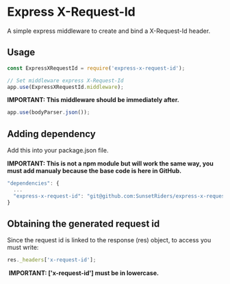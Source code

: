 # Express X-Request-Id

A simple express middleware to create and bind a X-Request-Id header.

## Usage

```javascript
const ExpressXRequestId = require('express-x-request-id');

// Set middleware express X-Request-Id
app.use(ExpressXRequestId.middleware);
```

**IMPORTANT: This middleware should be immediately after.**

```javascript
app.use(bodyParser.json());
```

## Adding dependency

Add this into your package.json file.

**IMPORTANT: This is not a npm module but will work the same way, you must add manualy because the base code is here in GitHub.**

```javascript
"dependencies": {
  ...
  "express-x-request-id": "git@github.com:SunsetRiders/express-x-request-id.git"
}
 ```
 
 ## Obtaining the generated request id
 
 Since the request id is linked to the response (res) object, to access you must write:
 
 ```javascript
 res._headers['x-request-id'];
  ```
  
  **IMPORTANT: ['x-request-id'] must be in lowercase.**

